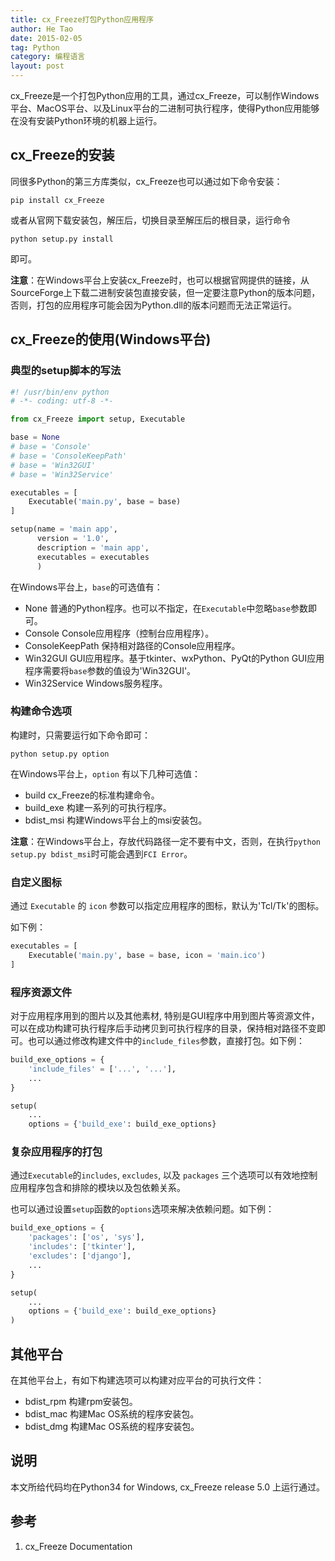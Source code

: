 ```yaml
---
title: cx_Freeze打包Python应用程序
author: He Tao
date: 2015-02-05
tag: Python
category: 编程语言
layout: post
---
```


cx_Freeze是一个打包Python应用的工具，通过cx_Freeze，可以制作Windows平台、MacOS平台、以及Linux平台的二进制可执行程序，使得Python应用能够在没有安装Python环境的机器上运行。

cx_Freeze的安装
-----------------

同很多Python的第三方库类似，cx_Freeze也可以通过如下命令安装：

    pip install cx_Freeze

或者从官网下载安装包，解压后，切换目录至解压后的根目录，运行命令

    python setup.py install

即可。

<!--more-->

**注意**：在Windows平台上安装cx_Freeze时，也可以根据官网提供的链接，从SourceForge上下载二进制安装包直接安装，但一定要注意Python的版本问题，否则，打包的应用程序可能会因为Python.dll的版本问题而无法正常运行。

cx_Freeze的使用(Windows平台)
-----------------------------

### 典型的setup脚本的写法

~~~python
#! /usr/bin/env python
# -*- coding: utf-8 -*-

from cx_Freeze import setup, Executable

base = None
# base = 'Console'
# base = 'ConsoleKeepPath'
# base = 'Win32GUI'
# base = 'Win32Service'

executables = [
    Executable('main.py', base = base)
]

setup(name = 'main app',
      version = '1.0',
      description = 'main app',
      executables = executables
      )
~~~

在Windows平台上，`base`的可选值有：

+ None
    普通的Python程序。也可以不指定，在`Executable`中忽略`base`参数即可。
+ Console
    Console应用程序（控制台应用程序）。
+ ConsoleKeepPath
    保持相对路径的Console应用程序。
+ Win32GUI
    GUI应用程序。基于tkinter、wxPython、PyQt的Python GUI应用程序需要将`base`参数的值设为'Win32GUI'。
+ Win32Service
    Windows服务程序。

### 构建命令选项

构建时，只需要运行如下命令即可：

    python setup.py option

在Windows平台上，`option` 有以下几种可选值：

+ build
    cx_Freeze的标准构建命令。
+ build_exe
    构建一系列的可执行程序。
+ bdist_msi
    构建Windows平台上的msi安装包。

**注意**：在Windows平台上，存放代码路径一定不要有中文，否则，在执行`python setup.py bdist_msi`时可能会遇到`FCI Error`。

### 自定义图标

通过 `Executable` 的 `icon` 参数可以指定应用程序的图标，默认为'Tcl/Tk'的图标。

如下例：

~~~python
executables = [
    Executable('main.py', base = base, icon = 'main.ico')
]
~~~

### 程序资源文件

对于应用程序用到的图片以及其他素材, 特别是GUI程序中用到图片等资源文件，可以在成功构建可执行程序后手动拷贝到可执行程序的目录，保持相对路径不变即可。也可以通过修改构建文件中的`include_files`参数，直接打包。如下例：

~~~Python
build_exe_options = {
    'include_files' = ['...', '...'],
    ...
}

setup(
    ...
    options = {'build_exe': build_exe_options}
~~~

### 复杂应用程序的打包

通过`Executable`的`includes`, `excludes`, 以及 `packages` 三个选项可以有效地控制应用程序包含和排除的模块以及包依赖关系。

也可以通过设置`setup`函数的`options`选项来解决依赖问题。如下例：

~~~python
build_exe_options = {
    'packages': ['os', 'sys'],
    'includes': ['tkinter'],
    'excludes': ['django'],
    ...
}

setup(
    ...
    options = {'build_exe': build_exe_options}
)
~~~

其他平台
--------

在其他平台上，有如下构建选项可以构建对应平台的可执行文件：
 
 + bdist_rpm
    构建rpm安装包。
 + bdist_mac
    构建Mac OS系统的程序安装包。
 + bdist_dmg
    构建Mac OS系统的程序安装包。

说明
-----

本文所给代码均在Python34 for Windows, cx_Freeze release 5.0 上运行通过。

参考
-----

1. cx_Freeze Documentation


